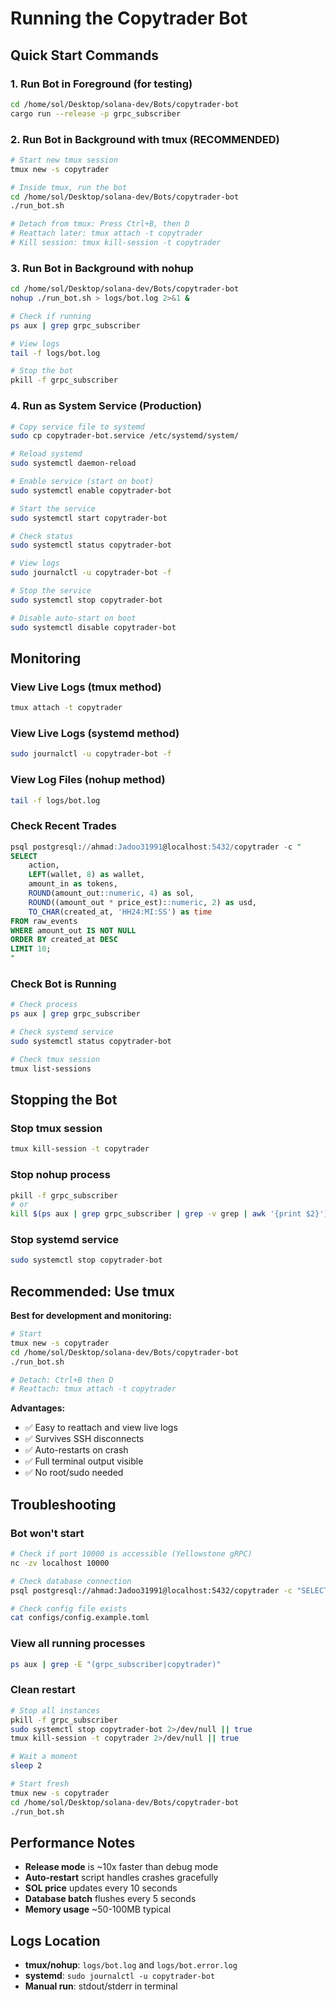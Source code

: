 # Running the Copytrader Bot

## Quick Start Commands

### 1. Run Bot in Foreground (for testing)

```bash
cd /home/sol/Desktop/solana-dev/Bots/copytrader-bot
cargo run --release -p grpc_subscriber
```

### 2. Run Bot in Background with tmux (RECOMMENDED)

```bash
# Start new tmux session
tmux new -s copytrader

# Inside tmux, run the bot
cd /home/sol/Desktop/solana-dev/Bots/copytrader-bot
./run_bot.sh

# Detach from tmux: Press Ctrl+B, then D
# Reattach later: tmux attach -t copytrader
# Kill session: tmux kill-session -t copytrader
```

### 3. Run Bot in Background with nohup

```bash
cd /home/sol/Desktop/solana-dev/Bots/copytrader-bot
nohup ./run_bot.sh > logs/bot.log 2>&1 &

# Check if running
ps aux | grep grpc_subscriber

# View logs
tail -f logs/bot.log

# Stop the bot
pkill -f grpc_subscriber
```

### 4. Run as System Service (Production)

```bash
# Copy service file to systemd
sudo cp copytrader-bot.service /etc/systemd/system/

# Reload systemd
sudo systemctl daemon-reload

# Enable service (start on boot)
sudo systemctl enable copytrader-bot

# Start the service
sudo systemctl start copytrader-bot

# Check status
sudo systemctl status copytrader-bot

# View logs
sudo journalctl -u copytrader-bot -f

# Stop the service
sudo systemctl stop copytrader-bot

# Disable auto-start on boot
sudo systemctl disable copytrader-bot
```

## Monitoring

### View Live Logs (tmux method)

```bash
tmux attach -t copytrader
```

### View Live Logs (systemd method)

```bash
sudo journalctl -u copytrader-bot -f
```

### View Log Files (nohup method)

```bash
tail -f logs/bot.log
```

### Check Recent Trades

```sql
psql postgresql://ahmad:Jadoo31991@localhost:5432/copytrader -c "
SELECT
    action,
    LEFT(wallet, 8) as wallet,
    amount_in as tokens,
    ROUND(amount_out::numeric, 4) as sol,
    ROUND((amount_out * price_est)::numeric, 2) as usd,
    TO_CHAR(created_at, 'HH24:MI:SS') as time
FROM raw_events
WHERE amount_out IS NOT NULL
ORDER BY created_at DESC
LIMIT 10;
"
```

### Check Bot is Running

```bash
# Check process
ps aux | grep grpc_subscriber

# Check systemd service
sudo systemctl status copytrader-bot

# Check tmux session
tmux list-sessions
```

## Stopping the Bot

### Stop tmux session

```bash
tmux kill-session -t copytrader
```

### Stop nohup process

```bash
pkill -f grpc_subscriber
# or
kill $(ps aux | grep grpc_subscriber | grep -v grep | awk '{print $2}')
```

### Stop systemd service

```bash
sudo systemctl stop copytrader-bot
```

## Recommended: Use tmux

**Best for development and monitoring:**

```bash
# Start
tmux new -s copytrader
cd /home/sol/Desktop/solana-dev/Bots/copytrader-bot
./run_bot.sh

# Detach: Ctrl+B then D
# Reattach: tmux attach -t copytrader
```

**Advantages:**

- ✅ Easy to reattach and view live logs
- ✅ Survives SSH disconnects
- ✅ Auto-restarts on crash
- ✅ Full terminal output visible
- ✅ No root/sudo needed

## Troubleshooting

### Bot won't start

```bash
# Check if port 10000 is accessible (Yellowstone gRPC)
nc -zv localhost 10000

# Check database connection
psql postgresql://ahmad:Jadoo31991@localhost:5432/copytrader -c "SELECT 1;"

# Check config file exists
cat configs/config.example.toml
```

### View all running processes

```bash
ps aux | grep -E "(grpc_subscriber|copytrader)"
```

### Clean restart

```bash
# Stop all instances
pkill -f grpc_subscriber
sudo systemctl stop copytrader-bot 2>/dev/null || true
tmux kill-session -t copytrader 2>/dev/null || true

# Wait a moment
sleep 2

# Start fresh
tmux new -s copytrader
cd /home/sol/Desktop/solana-dev/Bots/copytrader-bot
./run_bot.sh
```

## Performance Notes

- **Release mode** is ~10x faster than debug mode
- **Auto-restart** script handles crashes gracefully
- **SOL price** updates every 10 seconds
- **Database batch** flushes every 5 seconds
- **Memory usage** ~50-100MB typical

## Logs Location

- **tmux/nohup**: `logs/bot.log` and `logs/bot.error.log`
- **systemd**: `sudo journalctl -u copytrader-bot`
- **Manual run**: stdout/stderr in terminal
